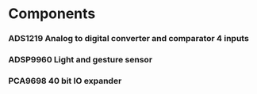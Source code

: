 # Components
### ADS1219 Analog to digital converter and comparator 4 inputs
### ADSP9960 Light and gesture sensor
### PCA9698 40 bit IO expander
